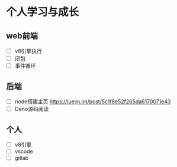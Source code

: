 # 个人学习与成长

## web前端

- [ ] v8引擎执行
- [ ] 闭包
- [ ] 事件循环

## 后端

- [ ] node搭建主页 https://juejin.im/post/5c1f8e52f265da6170071e43
- [ ] Deno源码阅读

## 个人

- [ ] v8引擎
- [ ] vscode
- [ ] gitlab
